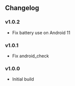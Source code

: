 ## Changelog

### v1.0.2
- Fix battery use on Android 11

### v1.0.1
- Fix android_check

### v1.0.0
- Initial build